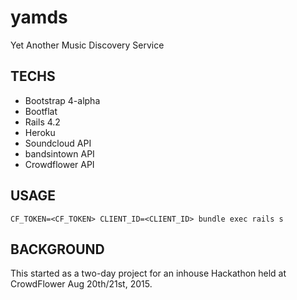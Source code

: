 # yamds
Yet Another Music Discovery Service

## TECHS

- Bootstrap 4-alpha
- Bootflat
- Rails 4.2
- Heroku
- Soundcloud API
- bandsintown API
- Crowdflower API

## USAGE

`CF_TOKEN=<CF_TOKEN> CLIENT_ID=<CLIENT_ID> bundle exec rails s`

## BACKGROUND

This started as a two-day project for an inhouse Hackathon held at CrowdFlower Aug 20th/21st, 2015.
